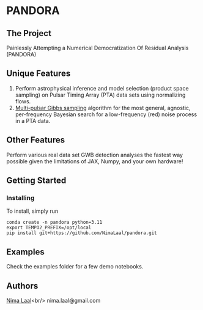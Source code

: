# PANDORA

## The Project

Painlessly Attempting a Numerical Democratization Of Residual Analysis (PANDORA)

## Unique Features
1. Perform astrophysical inference and model selection (product space sampling) on Pulsar Timing Array (PTA) data sets using normalizing flows.
2. [Multi-pulsar Gibbs sampling](https://arxiv.org/pdf/2410.11944) algorithm for the most general, agnostic, per-frequency Bayesian search for a low-frequency (red) noise process in a PTA data.

## Other Features
Perform various real data set GWB detection analyses the fastest way possible given the limitations of JAX, Numpy, and your own hardware!  

## Getting Started


### Installing

To install, simply run
```
conda create -n pandora python=3.11
export TEMPO2_PREFIX=/opt/local
pip install git+https://github.com/NimaLaal/pandora.git
```
## Examples

Check the examples folder for a few demo notebooks.

## Authors

[Nima Laal](https://ui.adsabs.harvard.edu/search/filter_author_facet_hier_fq_author=AND&filter_author_facet_hier_fq_author=author_facet_hier%3A%221%2FLaal%2C%20N%2FLaal%2C%20Nima%22&fq=%7B!type%3Daqp%20v%3D%24fq_database%7D&fq=%7B!type%3Daqp%20v%3D%24fq_author%7D&fq_author=(author_facet_hier%3A%221%2FLaal%2C%20N%2FLaal%2C%20Nima%22)&fq_database=(database%3Aastronomy%20OR%20database%3Aphysics)&q=%20author%3A%22Nima%20Laal%22&sort=date%20desc%2C%20bibcode%20desc&p_=0)<br/> 
nima.laal@gmail.com
